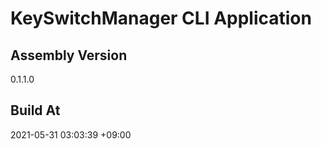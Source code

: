 KeySwitchManager CLI Application
==============================

## Assembly Version

0.1.1.0

## Build At

2021-05-31 03:03:39 +09:00
